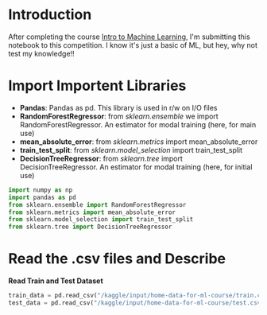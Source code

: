 # Introduction
After completing the course [Intro to Machine Learning](https://www.kaggle.com/learn/intro-to-machine-learning), I'm submitting this notebook to this competition. I know it's just a basic of ML, but hey, why not test my knowledge!!

# Import Importent Libraries
* **Pandas**: Pandas as pd. This library is used in r/w on I/O files
* **RandomForestRegressor**: from *sklearn.ensemble* we import RandomForestRegressor. An estimator for modal training (here, for main use)
* **mean_absolute_error**: from *sklearn.metrics* import mean_absolute_error
* **train_test_split**: from *sklearn.model_selection* import train_test_split
* **DecisionTreeRegressor**: from *sklearn.tree* import DecisionTreeRegressor. An estimator for modal training (here, for initial use)

```python
import numpy as np
import pandas as pd
from sklearn.ensemble import RandomForestRegressor
from sklearn.metrics import mean_absolute_error
from sklearn.model_selection import train_test_split
from sklearn.tree import DecisionTreeRegressor
```

# Read the .csv files and Describe

**Read Train and Test Dataset**

```python
train_data = pd.read_csv("/kaggle/input/home-data-for-ml-course/train.csv")
test_data = pd.read_csv("/kaggle/input/home-data-for-ml-course/test.csv")
```
